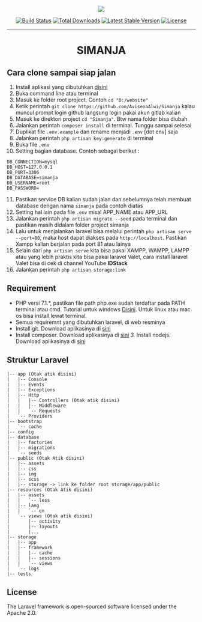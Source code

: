 <p align="center"><img src="https://laravel.com/assets/img/components/logo-laravel.svg"></p>

<p align="center">
<a href="https://travis-ci.org/laravel/framework"><img src="https://travis-ci.org/laravel/framework.svg" alt="Build Status"></a>
<a href="https://packagist.org/packages/laravel/framework"><img src="https://poser.pugx.org/laravel/framework/d/total.svg" alt="Total Downloads"></a>
<a href="https://packagist.org/packages/laravel/framework"><img src="https://poser.pugx.org/laravel/framework/v/stable.svg" alt="Latest Stable Version"></a>
<a href="https://packagist.org/packages/laravel/framework"><img src="https://poser.pugx.org/laravel/framework/license.svg" alt="License"></a>
</p>

***

<h1 align="center">SIMANJA</h1>

## Cara clone sampai siap jalan
1. Install aplikasi yang dibutuhkan <a href="#requirement">disini</a>
2. Buka command line atau terminal
3. Masuk ke folder root project. Contoh ``` cd "D:/website" ```
4. Ketik perintah ``` git clone https://github.com/AvisenaAlwi/Simanja ``` kalau muncul prompt login github langsung login pakai akun gitlab kalian
5. Masuk ke direktori project ``` cd "Simanja" ```. Btw nama folder bisa diubah
6. Jalankan perintah ``` composer install ``` di terminal. Tunggu sampai selesai
7. Duplikat file ```.env.example``` dan rename menjadi ```.env``` [dot env] saja
8. Jalankan perintah ``` php artisan key:generate ``` di terminal
9. Buka file ```.env```
10. Setting bagian database. Contoh sebagai berikut :

```
DB_CONNECTION=mysql
DB_HOST=127.0.0.1
DB_PORT=3306
DB_DATABASE=simanja
DB_USERNAME=root
DB_PASSWORD=
```

11. Pastikan service DB kalian sudah jalan dan sebelumnya telah membuat database dengan nama ```simanja``` pada contoh diatas
12. Setting hal lain pada file ```.env``` misal APP_NAME atau APP_URL
13. Jalankan perintah ```php artisan migrate --seed``` pada terminal dan pastikan masih didalam folder project simanja
14. Lalu untuk menjalankan laravel bisa melalui perintah ```php artisan serve --port=80```, maka host dapat diakses pada ```http://localhost```. Pastikan Xampp kalian berjalan pada port 81 atau lainya
15. Selain dari ```php artisan serve``` kita bisa pakai XAMPP, WAMPP, LAMPP atau yang lebih praktis kita bisa pakai laravel Valet, cara install laravel Valet bisa di cek di channel YouTube <b>IDStack</b>
16. Jalankan perintah ```php artisan storage:link```


<h2 id="requirement">Requirement</h2>

* PHP versi 7.1.*, pastikan file path php.exe sudah terdaftar pada PATH terminal atau cmd. Tutorial untuk windows <a target="_blank" href="https://john-dugan.com/add-php-windows-path-variable/">Disini</a>. Untuk linux atau mac os bisa install lewat terminal.
* Semua requiremnt yang dibutuhkan laravel, di web resminya
* Install git. Download aplikasinya di <a href="http://git-scm.com">sini</a>
* Install composer. Download aplikasinya di <a target="_blank" href="https://getcomposer.org/download/">sini</a>
*3.* Install nodejs. Download aplikasinya di <a target="_blank" href="https://nodejs.org/en/">sini</a>

## Struktur Laravel
```
|-- app (Otak atik disini)
|   |-- Console
|   |-- Events
|   |-- Exceptions
|   |-- Http
|   |   |-- Controllers (Otak atik disini)
|   |   |-- Middleware
|   |   `-- Requests
|   `-- Providers
|-- bootstrap
|   `-- cache
|-- config
|-- database
|   |-- factories
|   |-- migrations
|   `-- seeds
|-- public (Otak Atik disini)
|   |-- assets
|   |-- css
|   |-- img
|   |-- scss
|   |-- storage -> link ke folder root storage/app/public
|-- resources (Otak Atik disini)
|   |-- assets
|   |   `-- less
|   |-- lang
|   |   `-- en
|   `-- views (Otak atik disini)
|       |-- activity
|       |-- layouts
|       |...
|-- storage
|   |-- app
|   |-- framework
|   |   |-- cache
|   |   |-- sessions
|   |   `-- views
|   `-- logs
|-- tests
```

## License

The Laravel framework is open-sourced software licensed under the Apache 2.0.
